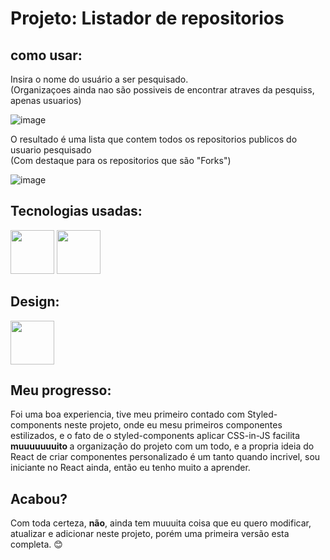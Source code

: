 # Projeto: Listador de repositorios

## como usar:

Insira o nome do usuário a ser pesquisado. <br> 
(Organizaçoes ainda nao são possiveis de encontrar atraves da pesquiss, apenas usuarios)

![image](https://user-images.githubusercontent.com/69557606/161406475-8ab7dff9-5182-4dd5-a4d6-e5c484550dfe.png)

O resultado é uma lista que contem todos os repositorios publicos do usuario pesquisado <br>
(Com destaque para os repositorios que são "Forks")

![image](https://user-images.githubusercontent.com/69557606/161406542-0a3f0707-7e52-4c2e-b522-9bb4a8be4e62.png)

## Tecnologias usadas:

<div>
    <img width="70" src="https://cdn.jsdelivr.net/gh/devicons/devicon/icons/javascript/javascript-original.svg" />
    <img width="70" src="https://cdn.jsdelivr.net/gh/devicons/devicon/icons/react/react-original-wordmark.svg" />
    
</div>

## Design:

<div>
    <img width="70" src="https://cdn.jsdelivr.net/gh/devicons/devicon/icons/figma/figma-original.svg" />
</div>

## Meu progresso:

Foi uma boa experiencia, tive meu primeiro contado com Styled-components neste projeto, onde eu mesu primeiros componentes estilizados, e o fato de o styled-components aplicar CSS-in-JS facilita <strong >muuuuuuuito </strong> a organização do projeto com um todo, e a propria ideia do React de criar componentes personalizado é um tanto quando incrivel, sou iniciante no React ainda, então eu tenho muito a aprender.


## Acabou?

Com toda certeza, **não**, ainda tem muuuita coisa que eu quero modificar, atualizar e adicionar neste projeto, porém uma primeira versão esta completa. 😊
